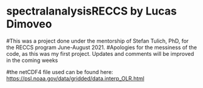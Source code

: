 # spectralanalysisRECCS by Lucas Dimoveo

#This was a project done under the mentorship of Stefan Tulich, PhD, for the RECCS program June-August 2021.
#Apologies for the messiness of the code, as this was my first project. Updates and comments will be improved in the coming weeks

#the netCDF4 file used can be found here: https://psl.noaa.gov/data/gridded/data.interp_OLR.html

